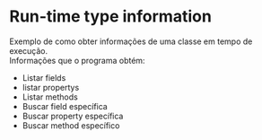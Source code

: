# Run-time type information

Exemplo de como obter informações de uma classe em tempo de execução. <br/>
Informações que o programa obtém: 

* Listar fields
* listar propertys
* Listar methods
* Buscar field específica 
* Buscar property específica 
* Buscar method específico
